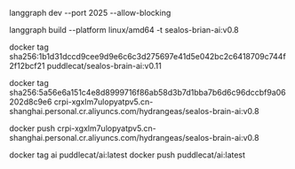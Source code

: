 langgraph dev --port 2025 --allow-blocking

langgraph build --platform linux/amd64 -t sealos-brian-ai:v0.8

docker tag sha256:1b1d31dccd9cee9d9e6c6c3d275697e41d5e042bc2c6418709c744f2f12bcf21 puddlecat/sealos-brain-ai:v0.11

docker tag sha256:5a56e6a151c4e8d8999716f86ab58d3b7d1bba7b6d6c96dccbf9a06202d8c9e6 crpi-xgxlm7ulopyatpv5.cn-shanghai.personal.cr.aliyuncs.com/hydrangeas/sealos-brain-ai:v0.8

docker push crpi-xgxlm7ulopyatpv5.cn-shanghai.personal.cr.aliyuncs.com/hydrangeas/sealos-brain-ai:v0.8

docker tag ai puddlecat/ai:latest
docker push puddlecat/ai:latest

